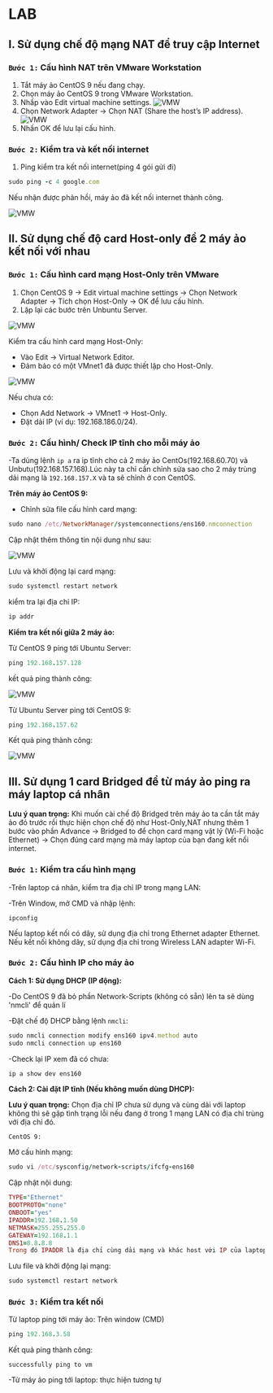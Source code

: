 # LAB

## I. Sử dụng chế độ mạng NAT để truy cập Internet

### `Bước 1:` Cấu hình NAT trên VMware Workstation

1. Tắt máy ảo CentOS 9 nếu đang chạy.
2. Chọn máy ảo CentOS 9 trong VMware Workstation.
3. Nhấp vào Edit virtual machine settings.
![VMW](../labs/lab_images/VMWARElab_1.png)
4. Chọn Network Adapter → Chọn NAT (Share the host’s IP address).
![VMW](../labs/lab_images/VMWARElab_2.png)
5. Nhấn OK để lưu lại cấu hình.

### `Bước 2:` Kiểm tra và kết nối internet

1. Ping kiểm tra kết nối internet(ping 4 gói gửi đi)

```ruby
sudo ping -c 4 google.com
```

Nếu nhận được phản hồi, máy ảo đã kết nối internet thành công.

![VMW](../labs/lab_images/VMWARElab_3.png)

## II. Sử dụng chế độ card Host-only để 2 máy ảo kết nối với nhau

### `Bước 1:` Cấu hình card mạng Host-Only trên VMware

1. Chọn CentOS 9 → Edit virtual machine settings → Chọn Network Adapter → Tích chọn Host-Only → OK để lưu cấu hình.
2. Lặp lại các bước trên Unbuntu Server.

![VMW](../labs/lab_images/VMWARElab_4.png)

Kiểm tra cấu hình card mạng Host-Only:

- Vào Edit → Virtual Network Editor.
- Đảm bảo có một VMnet1 đã được thiết lập cho Host-Only.

![VMW](../labs/lab_images/VMWARElab_5.png)

Nếu chưa có:

- Chọn Add Network → VMnet1 → Host-Only.
- Đặt dải IP (ví dụ: 192.168.186.0/24).

### `Bước 2:` Cấu hình/ Check IP tĩnh cho mỗi máy ảo

-Ta dùng lệnh `ip a` ra ip tĩnh cho cả 2 máy ảo CentOs(192.168.60.70) và Unbutu(192.168.157.168).Lúc này ta chỉ cần chỉnh sửa sao cho 2 máy trùng dải mạng là `192.168.157.X` và ta sẽ chỉnh ở con CentOS.

**Trên máy ảo CentOS 9:**

- Chỉnh sửa file cấu hình card mạng:

```ruby
sudo nano /etc/NetworkManager/systemconnections/ens160.nmconnection
```

Cập nhật thêm thông tin nội dung như sau:

![VMW](../labs/lab_images/VMWARElab_6.png)

Lưu và khởi động lại card mạng:

```ruby
sudo systemctl restart network
```

kiểm tra lại địa chỉ IP:

```ruby
ip addr
```

**Kiểm tra kết nối giữa 2 máy ảo:**

Từ CentOS 9 ping tới Ubuntu Server:

```ruby
ping 192.168.157.128
```

kết quả ping thành công:

![VMW](../labs/lab_images/VMWARElab_7.png)

Từ Ubuntu Server ping tới CentOS 9:

```ruby
ping 192.168.157.62
```

Kết quả ping thành công:

![VMW](../labs/lab_images/VMWARElab_8.png)

## III. Sử dụng 1 card Bridged để từ máy ảo ping ra máy laptop cá nhân

**Lưu ý quan trọng:** Khi muốn cài chế độ Bridged trên máy ảo ta cần tắt máy ảo đó trước rồi thực hiện chọn chế độ như Host-Only,NAT nhưng thêm 1 bước vào phần Advance → Bridged to để chọn card mạng vật lý (Wi-Fi hoặc Ethernet) → Chọn đúng card mạng mà máy laptop của bạn đang kết nối internet.

### `Bước 1:` Kiểm tra cấu hình mạng

-Trên laptop cá nhân, kiểm tra địa chỉ IP trong mạng LAN:

-Trên Window, mở CMD và nhập lệnh:

`ipconfig`

Nếu laptop kết nối có dây, sử dụng địa chỉ trong Ethernet adapter Ethernet. Nếu kết nối không dây, sử dụng địa chỉ trong Wireless LAN adapter Wi-Fi.

### `Bước 2:` Cấu hình IP cho máy ảo

**Cách 1: Sử dụng DHCP (IP động):**

-Do CentOS 9 đã bỏ phần Network-Scripts (không có sẵn) lên ta sẽ dùng 'nmcli' để quản lí

-Đặt chế độ DHCP bằng lệnh `nmcli`:

```ruby
sudo nmcli connection modify ens160 ipv4.method auto
sudo nmcli connection up ens160
```

-Check lại IP xem đã có chưa:

```ruby
ip a show dev ens160
```

**Cách 2: Cài đặt IP tĩnh (Nếu không muốn dùng DHCP):**

**Lưu ý quan trọng:** Chọn địa chỉ IP chưa sử dụng và cùng dải với laptop không thì sẽ gặp tình trạng lỗi nếu đang ở trong 1 mạng LAN có địa chỉ trùng với địa chỉ đó.

`CentOS 9:`

Mở cấu hình mạng:

```ruby
sudo vi /etc/sysconfig/network-scripts/ifcfg-ens160
```

Cập nhật nội dung:

```ruby
TYPE="Ethernet"
BOOTPROTO="none"
ONBOOT="yes"
IPADDR=192.168.1.50
NETMASK=255.255.255.0
GATEWAY=192.168.1.1
DNS1=8.8.8.8
Trong đó IPADDR là địa chỉ cùng dải mạng và khác host với IP của laptop. GATEWAY trùng với Default Gateway của laptop để truy cập mạng.
```

Lưu file và khởi động lại mạng:

```ruby
sudo systemctl restart network
```

### `Bước 3:` Kiểm tra kết nối

Từ laptop ping tới máy ảo: Trên window (CMD)

```ruby
ping 192.168.3.58
```

Kết quả ping thành công:

```text
successfully ping to vm
```

-Từ máy ảo ping tới laptop: thực hiện tương tự
